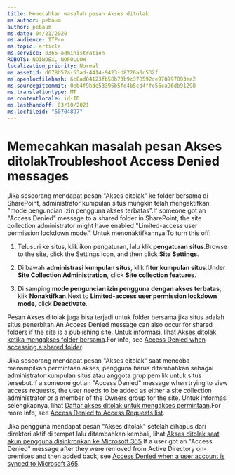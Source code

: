 ```yaml
---
title: Memecahkan masalah pesan Akses ditolak
ms.author: pebaum
author: pebaum
ms.date: 04/21/2020
ms.audience: ITPro
ms.topic: article
ms.service: o365-administration
ROBOTS: NOINDEX, NOFOLLOW
localization_priority: Normal
ms.assetid: d678b57a-53ad-4414-9423-d8726a0c532f
ms.openlocfilehash: 6c8ad84123fb58b73b9c378592ce970997893ea2
ms.sourcegitcommit: 0eb4f9bde53395b5fd4b5cd4ffc56ca96db91298
ms.translationtype: MT
ms.contentlocale: id-ID
ms.lasthandoff: 03/10/2021
ms.locfileid: "50704897"
---
```

# <a name="troubleshoot-access-denied-messages"></a><span data-ttu-id="bb1cf-102">Memecahkan masalah pesan Akses ditolak</span><span class="sxs-lookup"><span data-stu-id="bb1cf-102">Troubleshoot Access Denied messages</span></span>

<span data-ttu-id="bb1cf-103">Jika seseorang mendapat pesan "Akses ditolak" ke folder bersama di SharePoint, administrator kumpulan situs mungkin telah mengaktifkan "mode penguncian izin pengguna akses terbatas".</span><span class="sxs-lookup"><span data-stu-id="bb1cf-103">If someone got an "Access Denied" message to a shared folder in SharePoint, the site collection administrator might have enabled "Limited-access user permission lockdown mode."</span></span> <span data-ttu-id="bb1cf-104">Untuk menonaktifkannya:</span><span class="sxs-lookup"><span data-stu-id="bb1cf-104">To turn this off:</span></span> 
  
1. <span data-ttu-id="bb1cf-105">Telusuri ke situs, klik ikon pengaturan, lalu klik **pengaturan situs**.</span><span class="sxs-lookup"><span data-stu-id="bb1cf-105">Browse to the site, click the Settings icon, and then click **Site Settings**.</span></span>
    
2. <span data-ttu-id="bb1cf-106">Di bawah **administrasi kumpulan situs**, klik **fitur kumpulan situs**.</span><span class="sxs-lookup"><span data-stu-id="bb1cf-106">Under **Site Collection Administration**, click **Site collection features**.</span></span>
    
3. <span data-ttu-id="bb1cf-107">Di samping **mode penguncian izin pengguna dengan akses terbatas**, klik **Nonaktifkan**.</span><span class="sxs-lookup"><span data-stu-id="bb1cf-107">Next to **Limited-access user permission lockdown mode**, click **Deactivate**.</span></span>
    
<span data-ttu-id="bb1cf-108">Pesan Akses ditolak juga bisa terjadi untuk folder bersama jika situs adalah situs penerbitan.</span><span class="sxs-lookup"><span data-stu-id="bb1cf-108">An Access Denied message can also occur for shared folders if the site is a publishing site.</span></span> <span data-ttu-id="bb1cf-109">Untuk informasi, lihat [Akses ditolak ketika mengakses folder bersama](https://answers.microsoft.com/windows/forum/windows_7-files/access-denied-to-share-folder/79fae49d-cddf-4845-8ac8-c141884d85fb).</span><span class="sxs-lookup"><span data-stu-id="bb1cf-109">For info, see [Access Denied when accessing a shared folder](https://answers.microsoft.com/windows/forum/windows_7-files/access-denied-to-share-folder/79fae49d-cddf-4845-8ac8-c141884d85fb).</span></span>
  
<span data-ttu-id="bb1cf-110">Jika seseorang mendapat pesan "Akses ditolak" saat mencoba menampilkan permintaan akses, pengguna harus ditambahkan sebagai administrator kumpulan situs atau anggota grup pemilik untuk situs tersebut.</span><span class="sxs-lookup"><span data-stu-id="bb1cf-110">If a someone got an "Access Denied" message when trying to view access requests, the user needs to be added as either a site collection administrator or a member of the Owners group for the site.</span></span> <span data-ttu-id="bb1cf-111">Untuk informasi selengkapnya, lihat [Daftar akses ditolak untuk mengakses permintaan](https://go.microsoft.com/fwlink/?linkid=2004220).</span><span class="sxs-lookup"><span data-stu-id="bb1cf-111">For more info, see [Access Denied to Access Requests list](https://go.microsoft.com/fwlink/?linkid=2004220).</span></span>
  
<span data-ttu-id="bb1cf-112">Jika pengguna mendapat pesan "Akses ditolak" setelah dihapus dari direktori aktif di tempat lalu ditambahkan kembali, lihat [Akses ditolak saat akun pengguna disinkronkan ke Microsoft 365](https://go.microsoft.com/fwlink/?linkid=2004318).</span><span class="sxs-lookup"><span data-stu-id="bb1cf-112">If a user got an "Access Denied" message after they were removed from Active Directory on-premises and then added back, see [Access Denied when a user account is synced to Microsoft 365](https://go.microsoft.com/fwlink/?linkid=2004318).</span></span>
  

